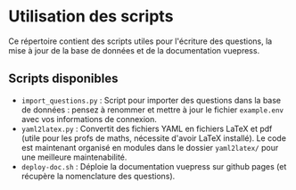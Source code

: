 # Utilisation des scripts

Ce répertoire contient des scripts utiles pour l'écriture des questions, la mise à jour de la base de données et de la documentation vuepress.

## Scripts disponibles

- `import_questions.py` : Script pour importer des questions dans la base de données : pensez à renommer et mettre à jour le fichier `example.env` avec vos informations de connexion.
- `yaml2latex.py` : Convertit des fichiers YAML en fichiers LaTeX et pdf (utile pour les profs de maths, nécessite d'avoir LaTeX installé). Le code est maintenant organisé en modules dans le dossier `yaml2latex/` pour une meilleure maintenabilité.
- `deploy-doc.sh` : Déploie la documentation vuepress sur github pages (et récupère la nomenclature des questions).